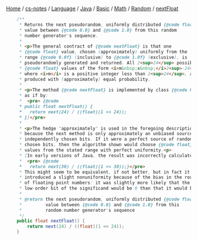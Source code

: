 [Home](https://mengxianbin.github.io) /
[cs-notes](https://mengxianbin.github.io/cs-notes/site) /
[Language](https://mengxianbin.github.io/cs-notes/site/Language) /
[Java](https://mengxianbin.github.io/cs-notes/site/Language/Java) /
[Basic](https://mengxianbin.github.io/cs-notes/site/Language/Java/Basic) /
[Math](https://mengxianbin.github.io/cs-notes/site/Language/Java/Basic/Math) /
[Random](https://mengxianbin.github.io/cs-notes/site/Language/Java/Basic/Math/Random) /
[nextFloat](https://mengxianbin.github.io/cs-notes/site/Language/Java/Basic/Math/Random/nextFloat)

```java
    /**
     * Returns the next pseudorandom, uniformly distributed {@code float}
     * value between {@code 0.0} and {@code 1.0} from this random
     * number generator's sequence.
     *
     * <p>The general contract of {@code nextFloat} is that one
     * {@code float} value, chosen (approximately) uniformly from the
     * range {@code 0.0f} (inclusive) to {@code 1.0f} (exclusive), is
     * pseudorandomly generated and returned. All 2<sup>24</sup> possible
     * {@code float} values of the form <i>m&nbsp;x&nbsp;</i>2<sup>-24</sup>,
     * where <i>m</i> is a positive integer less than 2<sup>24</sup>, are
     * produced with (approximately) equal probability.
     *
     * <p>The method {@code nextFloat} is implemented by class {@code Random}
     * as if by:
     *  <pre> {@code
     * public float nextFloat() {
     *   return next(24) / ((float)(1 << 24));
     * }}</pre>
     *
     * <p>The hedge "approximately" is used in the foregoing description only
     * because the next method is only approximately an unbiased source of
     * independently chosen bits. If it were a perfect source of randomly
     * chosen bits, then the algorithm shown would choose {@code float}
     * values from the stated range with perfect uniformity.<p>
     * [In early versions of Java, the result was incorrectly calculated as:
     *  <pre> {@code
     *   return next(30) / ((float)(1 << 30));}</pre>
     * This might seem to be equivalent, if not better, but in fact it
     * introduced a slight nonuniformity because of the bias in the rounding
     * of floating-point numbers: it was slightly more likely that the
     * low-order bit of the significand would be 0 than that it would be 1.]
     *
     * @return the next pseudorandom, uniformly distributed {@code float}
     *         value between {@code 0.0} and {@code 1.0} from this
     *         random number generator's sequence
     */
    public float nextFloat() {
        return next(24) / ((float)(1 << 24));
    }
```
